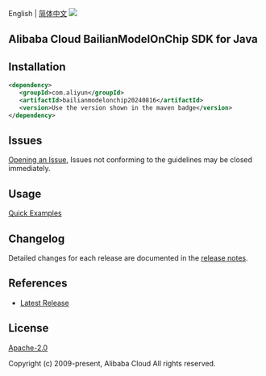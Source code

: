 English | [简体中文](README-CN.md)
![](https://aliyunsdk-pages.alicdn.com/icons/AlibabaCloud.svg)

## Alibaba Cloud BailianModelOnChip SDK for Java

## Installation

```xml
<dependency>
   <groupId>com.aliyun</groupId>
   <artifactId>bailianmodelonchip20240816</artifactId>
   <version>Use the version shown in the maven badge</version>
</dependency>
```

## Issues
[Opening an Issue](https://github.com/aliyun/alibabacloud-java-sdk/issues/new), Issues not conforming to the guidelines may be closed immediately.

## Usage
[Quick Examples](https://github.com/aliyun/alibabacloud-java-sdk/blob/master/docs/0-Examples-EN.md#quick-examples)

## Changelog
Detailed changes for each release are documented in the [release notes](./ChangeLog.txt).

## References
* [Latest Release](https://github.com/aliyun/alibabacloud-java-sdk/)

## License
[Apache-2.0](http://www.apache.org/licenses/LICENSE-2.0)

Copyright (c) 2009-present, Alibaba Cloud All rights reserved.